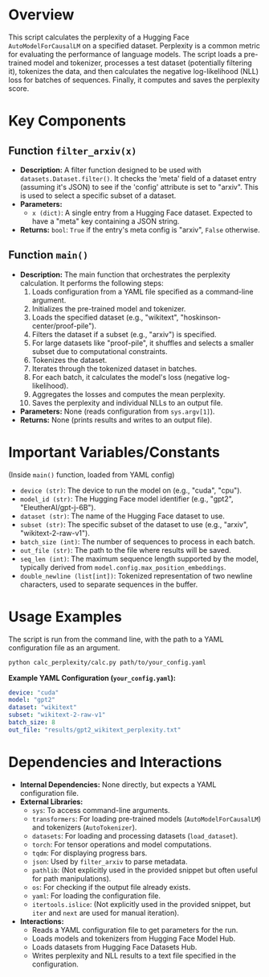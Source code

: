 # Overview

This script calculates the perplexity of a Hugging Face `AutoModelForCausalLM` on a specified dataset. Perplexity is a common metric for evaluating the performance of language models. The script loads a pre-trained model and tokenizer, processes a test dataset (potentially filtering it), tokenizes the data, and then calculates the negative log-likelihood (NLL) loss for batches of sequences. Finally, it computes and saves the perplexity score.

# Key Components

## Function `filter_arxiv(x)`
- **Description:** A filter function designed to be used with `datasets.Dataset.filter()`. It checks the 'meta' field of a dataset entry (assuming it's JSON) to see if the 'config' attribute is set to "arxiv". This is used to select a specific subset of a dataset.
- **Parameters:**
    - `x (dict)`: A single entry from a Hugging Face dataset. Expected to have a "meta" key containing a JSON string.
- **Returns:** `bool`: `True` if the entry's meta config is "arxiv", `False` otherwise.

## Function `main()`
- **Description:** The main function that orchestrates the perplexity calculation. It performs the following steps:
    1.  Loads configuration from a YAML file specified as a command-line argument.
    2.  Initializes the pre-trained model and tokenizer.
    3.  Loads the specified dataset (e.g., "wikitext", "hoskinson-center/proof-pile").
    4.  Filters the dataset if a subset (e.g., "arxiv") is specified.
    5.  For large datasets like "proof-pile", it shuffles and selects a smaller subset due to computational constraints.
    6.  Tokenizes the dataset.
    7.  Iterates through the tokenized dataset in batches.
    8.  For each batch, it calculates the model's loss (negative log-likelihood).
    9.  Aggregates the losses and computes the mean perplexity.
    10. Saves the perplexity and individual NLLs to an output file.
- **Parameters:** None (reads configuration from `sys.argv[1]`).
- **Returns:** None (prints results and writes to an output file).

# Important Variables/Constants

(Inside `main()` function, loaded from YAML config)
- `device (str)`: The device to run the model on (e.g., "cuda", "cpu").
- `model_id (str)`: The Hugging Face model identifier (e.g., "gpt2", "EleutherAI/gpt-j-6B").
- `dataset (str)`: The name of the Hugging Face dataset to use.
- `subset (str)`: The specific subset of the dataset to use (e.g., "arxiv", "wikitext-2-raw-v1").
- `batch_size (int)`: The number of sequences to process in each batch.
- `out_file (str)`: The path to the file where results will be saved.
- `seq_len (int)`: The maximum sequence length supported by the model, typically derived from `model.config.max_position_embeddings`.
- `double_newline (list[int])`: Tokenized representation of two newline characters, used to separate sequences in the buffer.

# Usage Examples

The script is run from the command line, with the path to a YAML configuration file as an argument.

```bash
python calc_perplexity/calc.py path/to/your_config.yaml
```

**Example YAML Configuration (`your_config.yaml`):**
```yaml
device: "cuda"
model: "gpt2"
dataset: "wikitext"
subset: "wikitext-2-raw-v1"
batch_size: 8
out_file: "results/gpt2_wikitext_perplexity.txt"
```

# Dependencies and Interactions

- **Internal Dependencies:** None directly, but expects a YAML configuration file.
- **External Libraries:**
    - `sys`: To access command-line arguments.
    - `transformers`: For loading pre-trained models (`AutoModelForCausalLM`) and tokenizers (`AutoTokenizer`).
    - `datasets`: For loading and processing datasets (`load_dataset`).
    - `torch`: For tensor operations and model computations.
    - `tqdm`: For displaying progress bars.
    - `json`: Used by `filter_arxiv` to parse metadata.
    - `pathlib`: (Not explicitly used in the provided snippet but often useful for path manipulations).
    - `os`: For checking if the output file already exists.
    - `yaml`: For loading the configuration file.
    - `itertools.islice`: (Not explicitly used in the provided snippet, but `iter` and `next` are used for manual iteration).
- **Interactions:**
    - Reads a YAML configuration file to get parameters for the run.
    - Loads models and tokenizers from Hugging Face Model Hub.
    - Loads datasets from Hugging Face Datasets Hub.
    - Writes perplexity and NLL results to a text file specified in the configuration.
```

